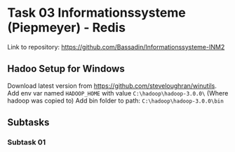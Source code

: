 # Task 03 Informationssysteme (Piepmeyer) - Redis

Link to repository: https://github.com/Bassadin/Informationssysteme-INM2

## Hadoo Setup for Windows
Download latest version from https://github.com/steveloughran/winutils.
Add env var named `HADOOP_HOME` with value `C:\hadoop\hadoop-3.0.0\` (Where hadoop was copied to)
Add bin folder to path: `C:\hadoop\hadoop-3.0.0\bin`

## Subtasks

### Subtask 01